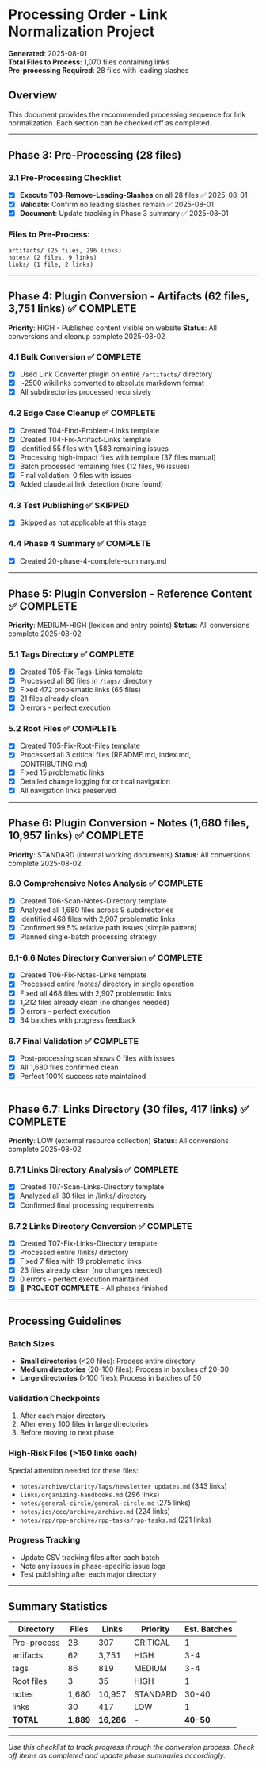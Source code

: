 # Processing Order - Link Normalization Project

**Generated**: 2025-08-01  
**Total Files to Process**: 1,070 files containing links  
**Pre-processing Required**: 28 files with leading slashes

## Overview

This document provides the recommended processing sequence for link normalization. Each section can be checked off as completed.

---

## Phase 3: Pre-Processing (28 files)

### 3.1 Pre-Processing Checklist
- [x] **Execute T03-Remove-Leading-Slashes** on all 28 files ✅ 2025-08-01
- [x] **Validate**: Confirm no leading slashes remain ✅ 2025-08-01
- [x] **Document**: Update tracking in Phase 3 summary ✅ 2025-08-01

### Files to Pre-Process:
```
artifacts/ (25 files, 296 links)
notes/ (2 files, 9 links)  
links/ (1 file, 2 links)
```

---

## Phase 4: Plugin Conversion - Artifacts (62 files, 3,751 links) ✅ COMPLETE

**Priority**: HIGH - Published content visible on website
**Status**: All conversions and cleanup complete 2025-08-02

### 4.1 Bulk Conversion ✅ COMPLETE
- [x] Used Link Converter plugin on entire `/artifacts/` directory
- [x] ~2500 wikilinks converted to absolute markdown format
- [x] All subdirectories processed recursively

### 4.2 Edge Case Cleanup ✅ COMPLETE  
- [x] Created T04-Find-Problem-Links template
- [x] Created T04-Fix-Artifact-Links template 
- [x] Identified 55 files with 1,583 remaining issues
- [x] Processing high-impact files with template (37 files manual)
- [x] Batch processed remaining files (12 files, 96 issues)
- [x] Final validation: 0 files with issues
- [x] Added claude.ai link detection (none found)

### 4.3 Test Publishing ✅ SKIPPED
- [x] Skipped as not applicable at this stage

### 4.4 Phase 4 Summary ✅ COMPLETE
- [x] Created 20-phase-4-complete-summary.md

---

## Phase 5: Plugin Conversion - Reference Content ✅ COMPLETE

**Priority**: MEDIUM-HIGH (lexicon and entry points)
**Status**: All conversions complete 2025-08-02

### 5.1 Tags Directory ✅ COMPLETE
- [x] Created T05-Fix-Tags-Links template
- [x] Processed all 86 files in `/tags/` directory
- [x] Fixed 472 problematic links (65 files)
- [x] 21 files already clean
- [x] 0 errors - perfect execution

### 5.2 Root Files ✅ COMPLETE
- [x] Created T05-Fix-Root-Files template 
- [x] Processed all 3 critical files (README.md, index.md, CONTRIBUTING.md)
- [x] Fixed 15 problematic links
- [x] Detailed change logging for critical navigation
- [x] All navigation links preserved

---

## Phase 6: Plugin Conversion - Notes (1,680 files, 10,957 links) ✅ COMPLETE

**Priority**: STANDARD (internal working documents)
**Status**: All conversions complete 2025-08-02

### 6.0 Comprehensive Notes Analysis ✅ COMPLETE
- [x] Created T06-Scan-Notes-Directory template
- [x] Analyzed all 1,680 files across 9 subdirectories
- [x] Identified 468 files with 2,907 problematic links
- [x] Confirmed 99.5% relative path issues (simple pattern)
- [x] Planned single-batch processing strategy

### 6.1-6.6 Notes Directory Conversion ✅ COMPLETE
- [x] Created T06-Fix-Notes-Links template
- [x] Processed entire /notes/ directory in single operation
- [x] Fixed all 468 files with 2,907 problematic links
- [x] 1,212 files already clean (no changes needed)
- [x] 0 errors - perfect execution
- [x] 34 batches with progress feedback

### 6.7 Final Validation ✅ COMPLETE
- [x] Post-processing scan shows 0 files with issues
- [x] All 1,680 files confirmed clean
- [x] Perfect 100% success rate maintained

---

## Phase 6.7: Links Directory (30 files, 417 links) ✅ COMPLETE

**Priority**: LOW (external resource collection)
**Status**: All conversions complete 2025-08-02

### 6.7.1 Links Directory Analysis ✅ COMPLETE
- [x] Created T07-Scan-Links-Directory template
- [x] Analyzed all 30 files in /links/ directory
- [x] Confirmed final processing requirements

### 6.7.2 Links Directory Conversion ✅ COMPLETE  
- [x] Created T07-Fix-Links-Directory template
- [x] Processed entire /links/ directory
- [x] Fixed 7 files with 19 problematic links
- [x] 23 files already clean (no changes needed)
- [x] 0 errors - perfect execution maintained
- [x] 🎉 **PROJECT COMPLETE** - All phases finished

---

## Processing Guidelines

### Batch Sizes
- **Small directories** (<20 files): Process entire directory
- **Medium directories** (20-100 files): Process in batches of 20-30
- **Large directories** (>100 files): Process in batches of 50

### Validation Checkpoints
1. After each major directory
2. After every 100 files in large directories
3. Before moving to next phase

### High-Risk Files (>150 links each)
Special attention needed for these files:
- `notes/archive/clarity/Tags/newsletter updates.md` (343 links)
- `links/organizing-handbooks.md` (296 links)
- `notes/general-circle/general-circle.md` (275 links)
- `notes/ics/ccc/archive/archive.md` (224 links)
- `notes/rpp/rpp-archive/rpp-tasks/rpp-tasks.md` (221 links)

### Progress Tracking
- Update CSV tracking files after each batch
- Note any issues in phase-specific issue logs
- Test publishing after each major directory

---

## Summary Statistics

| Directory | Files | Links | Priority | Est. Batches |
|-----------|-------|-------|----------|--------------|
| Pre-process | 28 | 307 | CRITICAL | 1 |
| artifacts | 62 | 3,751 | HIGH | 3-4 |
| tags | 86 | 819 | MEDIUM | 3-4 |
| Root files | 3 | 35 | HIGH | 1 |
| notes | 1,680 | 10,957 | STANDARD | 30-40 |
| links | 30 | 417 | LOW | 1 |
| **TOTAL** | **1,889** | **16,286** | - | **40-50** |

---

*Use this checklist to track progress through the conversion process. Check off items as completed and update phase summaries accordingly.*